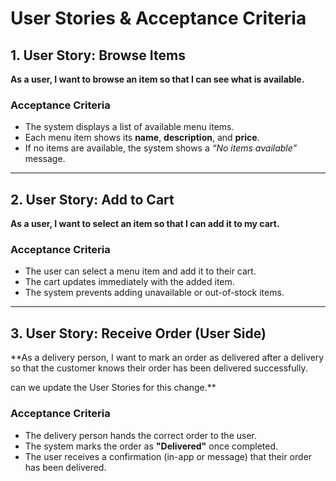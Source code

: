 # User Stories & Acceptance Criteria

## 1. User Story: Browse Items
**As a user, I want to browse an item so that I can see what is available.**

### Acceptance Criteria
- The system displays a list of available menu items.  
- Each menu item shows its **name**, **description**, and **price**.  
- If no items are available, the system shows a *“No items available”* message.  

---

## 2. User Story: Add to Cart
**As a user, I want to select an item so that I can add it to my cart.**

### Acceptance Criteria
- The user can select a menu item and add it to their cart.  
- The cart updates immediately with the added item.  
- The system prevents adding unavailable or out-of-stock items.  

---

## 3. User Story: Receive Order (User Side)
**As a delivery person, I want to mark an order as delivered after a delivery so that the customer knows their order has been delivered successfully.

can we update the User Stories for this change.**

### Acceptance Criteria
- The delivery person hands the correct order to the user.  
- The system marks the order as **"Delivered"** once completed.  
- The user receives a confirmation (in-app or message) that their order has been delivered.  

